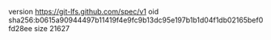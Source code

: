 version https://git-lfs.github.com/spec/v1
oid sha256:b0615a90944497b11419f4e9fc9b13dc95e197b1b1d04f1db02165bef0fd28ee
size 21627
